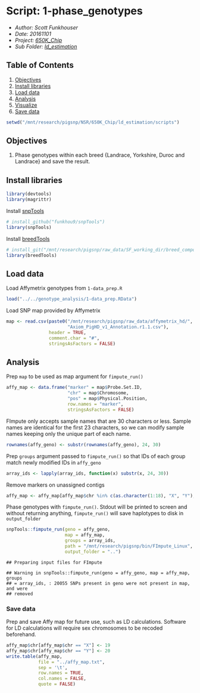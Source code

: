 # Script: 1-phase_genotypes

- *Author: Scott Funkhouser*
- *Date: 20161101*
- *Project: [650K_Chip](../../../README.md)*
- *Sub Folder: [ld_estimation](../../ld_estimation.md)*

## Table of Contents

1. [Objectives](#objectives)
2. [Install libraries](#install-libraries)
3. [Load data](#load-data)
4. [Analysis](#analysis)
5. [Visualize](#visualize)
6. [Save data](#save-data)


```r
setwd("/mnt/research/pigsnp/NSR/650K_Chip/ld_estimation/scripts")
```

## Objectives

1. Phase genotypes within each breed {Landrace, Yorkshire, Duroc and Landrace}
and save the result.

## Install libraries


```r
library(devtools)
library(magrittr)
```

Install [snpTools](https://github.com/funkhou9/snpTools/commit/f3e70629361e023219cea7f5c27f5c56bbd93323)


```r
# install_github("funkhou9/snpTools")
library(snpTools)
```

Install [breedTools](https://github.com/funkhou9/breedTools/commit/00b77d774e31b69f885b3ccbe413f7caf92abbbb)


```r
# install_git("/mnt/research/pigsnp/raw_data/SF_working_dir/breed_compos/breedTools")
library(breedTools)
```

## Load data
Load Affymetrix genotypes from `1-data_prep.R`


```r
load("../../genotype_analysis/1-data_prep.RData")
```

Load SNP map provided by Affymetrix


```r
map <- read.csv(paste0("/mnt/research/pigsnp/raw_data/affymetrix_hd/",
                       "Axiom_PigHD_v1_Annotation.r1.1.csv"),
                header = TRUE,
                comment.char = "#",
                stringsAsFactors = FALSE)
```

## Analysis
Prep `map` to be used as map argument for `fimpute_run()`


```r
affy_map <- data.frame("marker" = map$Probe.Set.ID,
                       "chr" = map$Chromosome,
                       "pos" = map$Physical.Position,
                       row.names = "marker",
                       stringsAsFactors = FALSE)
```

FImpute only accepts sample names that are 30 characters or less. Sample names
are identical for the first 23 characters, so we can modify sample names
keeping only the unique part of each name.


```r
rownames(affy_geno) <- substr(rownames(affy_geno), 24, 30)
```

Prep `groups` argument passed to `fimpute_run()` so that IDs of each group
match newly modified IDs in `affy_geno`


```r
array_ids <- lapply(array_ids, function(x) substr(x, 24, 30))
```

Remove markers on unassigned contigs


```r
affy_map <- affy_map[affy_map$chr %in% c(as.character(1:18), "X", "Y"), ]
```

Phase genotypes with `fimpute_run()`. Stdout will be printed to screen and
without returning anything, `fimpute_run()` will save haplotypes to disk
in `output_folder`


```r
snpTools::fimpute_run(geno = affy_geno,
                      map = affy_map,
                      groups = array_ids,
                      path = "/mnt/research/pigsnp/bin/FImpute_Linux",
                      output_folder = "..")
```

```
## Preparing input files for FImpute
```

```
## Warning in snpTools::fimpute_run(geno = affy_geno, map = affy_map, groups
## = array_ids, : 20055 SNPs present in geno were not present in map, and were
## removed
```

### Save data
Prep and save Affy map for future use, such as LD calculations. Software
for LD calculations will require sex chromosomes to be recoded beforehand.


```r
affy_map$chr[affy_map$chr == "X"] <- 19
affy_map$chr[affy_map$chr == "Y"] <- 20
write.table(affy_map,
            file = "../affy_map.txt",
            sep = '\t',
            row.names = TRUE,
            col.names = FALSE,
            quote = FALSE)
```

